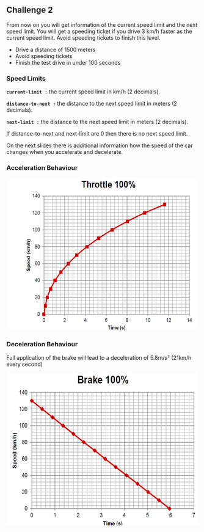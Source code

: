 ## Challenge 2

From now on you will get information of the current speed limit and the next speed limit. You will get a speeding ticket if you drive 3 km/h faster as the current speed limit. Avoid speeding tickets to finish this level.


- Drive a distance of 1500 meters
- Avoid speeding tickets
- Finish the test drive in under 100 seconds

### Speed Limits

**`current-limit :`** the current speed limit in km/h (2 decimals).

**`distance-to-next :`** the distance to the next speed limit in meters (2 decimals).

**`next-limit :`** the distance to the next speed limit in meters (2 decimals).

If distance-to-next and next-limit are 0 then there is no next speed limit.

On the next slides there is additional information how the speed of the car changes when you accelerate and decelerate.


### Acceleration Behaviour


<img src="../images/Throttle.png" alt="Throttle"
	title="Throttle" width="600" height="400" />


### Deceleration Behaviour

Full application of the brake will lead to a deceleration of 5.8m/s² (21km/h every second)

<img src="../images/Brake.png" alt="Brake"
	title="Brake" width="600" height="400" />
